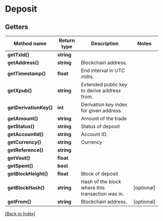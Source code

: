 # Deposit

## Getters

Method name | Return type | Description | Notes
------------ | ------------- | ------------- | -------------
**getTxId()** | **string** |  |
**getAddress()** | **string** | Blockchain address. |
**getTimestamp()** | **float** | End interval in UTC millis. |
**getXpub()** | **string** | Extended public key to derive address from. |
**getDerivationKey()** | **int** | Derivation key index for given address. |
**getAmount()** | **string** | Amount of the trade |
**getStatus()** | **string** | Status of deposit |
**getAccountId()** | **string** | Account ID. |
**getCurrency()** | **string** | Currency |
**getReference()** | **string** |  |
**getVout()** | **float** |  |
**getSpent()** | **bool** |  |
**getBlockHeight()** | **float** | Block of deposit |
**getBlockHash()** | **string** | Hash of the block where this transaction was in. | [optional]
**getFrom()** | **string** | Blockchain address. | [optional]

[[Back to Index]](../index.md)
